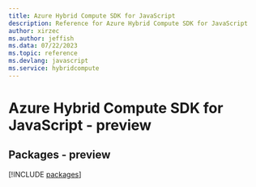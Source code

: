 ```yaml
---
title: Azure Hybrid Compute SDK for JavaScript
description: Reference for Azure Hybrid Compute SDK for JavaScript
author: xirzec
ms.author: jeffish
ms.data: 07/22/2023
ms.topic: reference
ms.devlang: javascript
ms.service: hybridcompute
---
```

# Azure Hybrid Compute SDK for JavaScript - preview
## Packages - preview
[!INCLUDE [packages](hybrid-compute-index.md)]